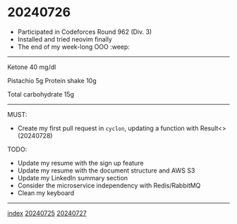 <head><meta name="viewport" content="width=device-width, initial-scale=1.0, user-scalable=yes" /><meta charset="UTF-8"></head>

# 20240726

- Participated in Codeforces Round 962 (Div. 3)
- Installed and tried neovim finally
- The end of my week-long OOO :weep:

---

Ketone 40 mg/dl

Pistachio 5g
Protein shake 10g

Total carbohydrate 15g

---

MUST:

- Create my first pull request in `cyclon`, updating a function with Result<> (20240728)

TODO:

- Update my resume with the sign up feature
- Update my resume with the document structure and AWS S3
- Update my LinkedIn summary section
- Consider the microservice independency with Redis/RabbitMQ
- Clean my keyboard

---

[index](../../index.html)
[20240725](20240725.html)
[20240727](20240727.html)
